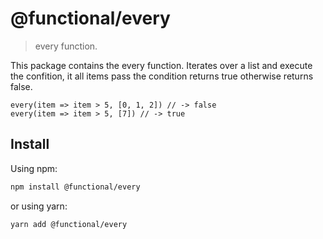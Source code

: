 # @functional/every

> every function.

This package contains the every function. Iterates over a list and execute the confition, it all items pass the condition returns true otherwise returns false.

```
every(item => item > 5, [0, 1, 2]) // -> false
every(item => item > 5, [7]) // -> true
```

## Install

Using npm:

```sh
npm install @functional/every
```

or using yarn:

```sh
yarn add @functional/every
```
